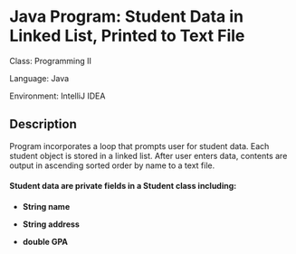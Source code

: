 <h1>Java Program: Student Data in Linked List, Printed to Text File</h1>


Class: Programming II

Language: Java

Environment: IntelliJ IDEA

<h2>Description</h2>
 Program incorporates a loop that prompts user for student data. Each student object is stored in a linked list. After user enters data, contents are output in ascending sorted order by name to a text file.

 <h4>Student data are private fields in a Student class including:<h4>
  
- <b>String name</b>
 
- <b>String address</b>

- <b>double GPA</b>



<br />





<!--
<h2>Language Used</h2>

- <b>Java</b> 

<h2>Environments Used </h2>

- <b>IntelliJ IDEA</b> 


<h2>Program walk-through</h2>
-->


<!--
<p align="center">
Launch the utility: <br/>
<img src="https://i.imgur.com/62TgaWL.png" height="80%" width="80%" alt="Disk Sanitization Steps"/>
<br />
<br />
Select the disk:  <br/>
<img src="https://i.imgur.com/tcTyMUE.png" height="80%" width="80%" alt="Disk Sanitization Steps"/>
<br />
<br />
Enter the number of passes: <br/>
<img src="https://i.imgur.com/nCIbXbg.png" height="80%" width="80%" alt="Disk Sanitization Steps"/>
<br />
<br />
Confirm your selection:  <br/>
<img src="https://i.imgur.com/cdFHBiU.png" height="80%" width="80%" alt="Disk Sanitization Steps"/>
<br />
<br />
Wait for process to complete (may take some time):  <br/>
<img src="https://i.imgur.com/JL945Ga.png" height="80%" width="80%" alt="Disk Sanitization Steps"/>
<br />
<br />
Sanitization complete:  <br/>
<img src="https://i.imgur.com/K71yaM2.png" height="80%" width="80%" alt="Disk Sanitization Steps"/>
<br />
<br />
Observe the wiped disk:  <br/>
<img src="https://i.imgur.com/AeZkvFQ.png" height="80%" width="80%" alt="Disk Sanitization Steps"/>
</p>
-->

<!--
 ```diff
- text in red
+ text in green
! text in orange
# text in gray
@@ text in purple (and bold)@@
```
--!>
